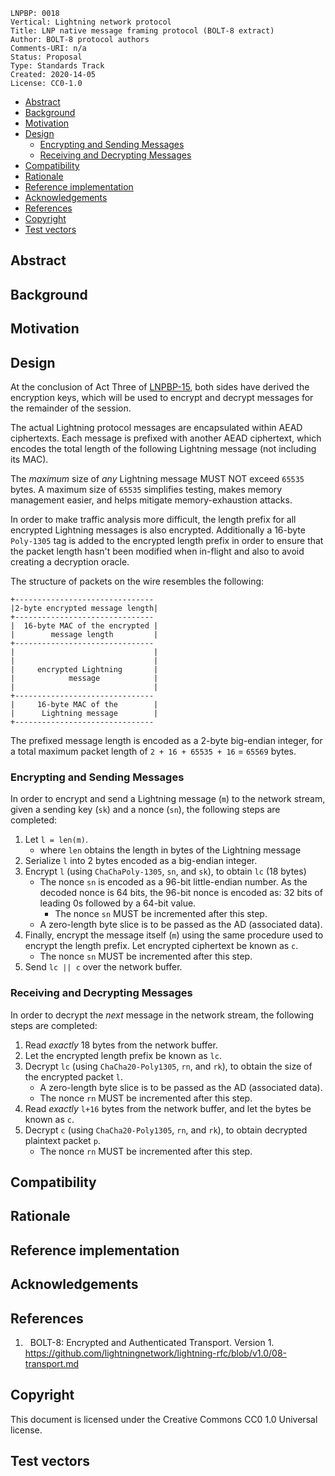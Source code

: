 ```
LNPBP: 0018
Vertical: Lightning network protocol
Title: LNP native message framing protocol (BOLT-8 extract)
Author: BOLT-8 protocol authors
Comments-URI: n/a
Status: Proposal
Type: Standards Track
Created: 2020-14-05
License: CC0-1.0
```

- [Abstract](#abstract)
- [Background](#background)
- [Motivation](#motivation)
- [Design](#design)
  - [Encrypting and Sending Messages](#encrypting-and-sending-messages)
  - [Receiving and Decrypting Messages](#receiving-and-decrypting-messages)
- [Compatibility](#compatibility)
- [Rationale](#rationale)
- [Reference implementation](#reference-implementation)
- [Acknowledgements](#acknowledgements)
- [References](#references)
- [Copyright](#copyright)
- [Test vectors](#test-vectors)

## Abstract

## Background

## Motivation

## Design

At the conclusion of Act Three of [LNPBP-15](lnpbp-0015.md), both sides have
derived the encryption keys, which will be used to encrypt and decrypt messages
for the remainder of the session.

The actual Lightning protocol messages are encapsulated within AEAD ciphertexts.
Each message is prefixed with another AEAD ciphertext, which encodes the total
length of the following Lightning message (not including its MAC).

The *maximum* size of _any_ Lightning message MUST NOT exceed `65535` bytes. A
maximum size of `65535` simplifies testing, makes memory management easier, and
helps mitigate memory-exhaustion attacks.

In order to make traffic analysis more difficult, the length prefix for all
encrypted Lightning messages is also encrypted. Additionally a 16-byte
`Poly-1305` tag is added to the encrypted length prefix in order to ensure that
the packet length hasn't been modified when in-flight and also to avoid creating
a decryption oracle.

The structure of packets on the wire resembles the following:

```
+-------------------------------
|2-byte encrypted message length|
+-------------------------------
|  16-byte MAC of the encrypted |
|        message length         |
+-------------------------------
|                               |
|                               |
|     encrypted Lightning       |
|            message            |
|                               |
+-------------------------------
|     16-byte MAC of the        |
|      Lightning message        |
+-------------------------------
```

The prefixed message length is encoded as a 2-byte big-endian integer, for a
total maximum packet length of `2 + 16 + 65535 + 16` = `65569` bytes.

### Encrypting and Sending Messages

In order to encrypt and send a Lightning message (`m`) to the network stream,
given a sending key (`sk`) and a nonce (`sn`), the following steps are
completed:

1. Let `l = len(m)`.
    * where `len` obtains the length in bytes of the Lightning message
2. Serialize `l` into 2 bytes encoded as a big-endian integer.
3. Encrypt `l` (using `ChaChaPoly-1305`, `sn`, and `sk`), to obtain `lc`
    (18 bytes)
    * The nonce `sn` is encoded as a 96-bit little-endian number. As the
      decoded nonce is 64 bits, the 96-bit nonce is encoded as: 32 bits
      of leading 0s followed by a 64-bit value.
        * The nonce `sn` MUST be incremented after this step.
    * A zero-length byte slice is to be passed as the AD (associated data).
4. Finally, encrypt the message itself (`m`) using the same procedure used to
    encrypt the length prefix. Let encrypted ciphertext be known as `c`.
    * The nonce `sn` MUST be incremented after this step.
5. Send `lc || c` over the network buffer.

### Receiving and Decrypting Messages

In order to decrypt the _next_ message in the network stream, the following
steps are completed:

1. Read _exactly_ 18 bytes from the network buffer.
2. Let the encrypted length prefix be known as `lc`.
3. Decrypt `lc` (using `ChaCha20-Poly1305`, `rn`, and `rk`), to obtain the size of
    the encrypted packet `l`.
    * A zero-length byte slice is to be passed as the AD (associated data).
    * The nonce `rn` MUST be incremented after this step.
4. Read _exactly_ `l+16` bytes from the network buffer, and let the bytes be
    known as `c`.
5. Decrypt `c` (using `ChaCha20-Poly1305`, `rn`, and `rk`), to obtain decrypted
    plaintext packet `p`.
    * The nonce `rn` MUST be incremented after this step.

## Compatibility

## Rationale

## Reference implementation

## Acknowledgements

## References

1. <a id="ref-1">&nbsp;</a>
   BOLT-8: Encrypted and Authenticated Transport. Version 1.
   <https://github.com/lightningnetwork/lightning-rfc/blob/v1.0/08-transport.md>

## Copyright

This document is licensed under the Creative Commons CC0 1.0 Universal license.

## Test vectors
